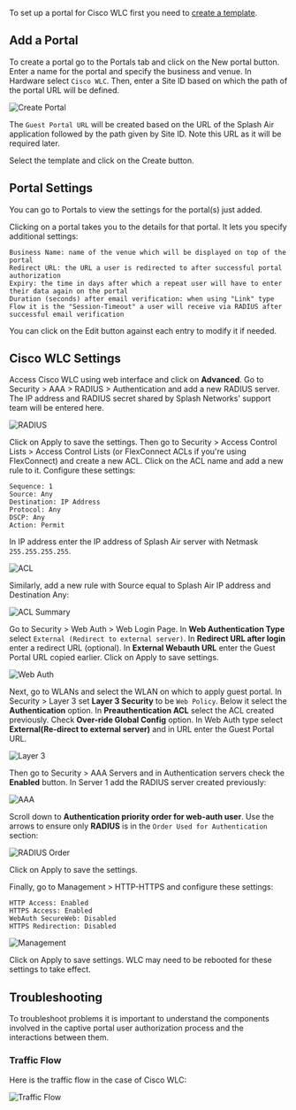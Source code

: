 To set up a portal for Cisco WLC first you need to [create a template](../defining-templates.md).

## Add a Portal

To create a portal go to the Portals tab and click on the New portal button. Enter a name for the portal and specify the business and venue. In Hardware select `Cisco WLC`. Then, enter a Site ID based on which the path of the portal URL will be defined.

![Create Portal](../assets/images/portals/cisco/portal.png)

The `Guest Portal URL` will be created based on the URL of the Splash Air application followed by the path given by Site ID. Note this URL as it will be required later.

Select the template and click on the Create button.

## Portal Settings

You can go to Portals to view the settings for the portal(s) just added.

Clicking on a portal takes you to the details for that portal. It lets you specify additional settings:

```
Business Name: name of the venue which will be displayed on top of the portal
Redirect URL: the URL a user is redirected to after successful portal authorization
Expiry: the time in days after which a repeat user will have to enter their data again on the portal
Duration (seconds) after email verification: when using "Link" type Flow it is the "Session-Timeout" a user will receive via RADIUS after successful email verification 
```

You can click on the Edit button against each entry to modify it if needed.

## Cisco WLC Settings

Access Cisco WLC using web interface and click on **Advanced**. Go to Security > AAA > RADIUS > Authentication and add a new RADIUS server. The IP address and RADIUS secret shared by Splash Networks' support team will be entered here.

![RADIUS](../assets/images/portals/cisco/radius.png)

Click on Apply to save the settings. Then go to Security > Access Control Lists > Access Control Lists (or FlexConnect ACLs if you're using FlexConnect) and create a new ACL. Click on the ACL name and add a new rule to it. Configure these settings:

```
Sequence: 1
Source: Any
Destination: IP Address
Protocol: Any
DSCP: Any
Action: Permit
```

In IP address enter the IP address of Splash Air server with Netmask `255.255.255.255`.

![ACL](../assets/images/portals/cisco/acl.png)

Similarly, add a new rule with Source equal to Splash Air IP address and Destination Any:

![ACL Summary](../assets/images/portals/cisco/acl-2.png)

Go to Security > Web Auth > Web Login Page. In **Web Authentication Type** select `External (Redirect to external server)`. In **Redirect URL after login** enter a redirect URL (optional). In **External Webauth URL** enter the Guest Portal URL copied earlier. Click on Apply to save settings.

![Web Auth](../assets/images/portals/cisco/web-login.png)

Next, go to WLANs and select the WLAN on which to apply guest portal. In Security > Layer 3 set **Layer 3 Security** to be `Web Policy`. Below it select the **Authentication** option. In **Preauthentication ACL** select the ACL created previously. Check **Over-ride Global Config** option. In Web Auth type select **External(Re-direct to external server)** and in URL enter the Guest Portal URL.

![Layer 3](../assets/images/portals/cisco/layer-3.png)

Then go to Security > AAA Servers and in Authentication servers check the **Enabled** button. In Server 1 add the RADIUS server created previously:

![AAA](../assets/images/portals/cisco/aaa.png)

Scroll down to **Authentication priority order for web-auth user**. Use the arrows to ensure only **RADIUS** is in the `Order Used for Authentication` section:

![RADIUS Order](../assets/images/portals/cisco/radius-order.png)

Click on Apply to save the settings.

Finally, go to Management > HTTP-HTTPS and configure these settings:

```
HTTP Access: Enabled
HTTPS Access: Enabled
WebAuth SecureWeb: Disabled
HTTPS Redirection: Disabled
```

![Management](../assets/images/portals/cisco/mgmt.png)

Click on Apply to save settings. WLC may need to be rebooted for these settings to take effect.

## Troubleshooting

To troubleshoot problems it is important to understand the components involved in the captive portal user authorization process and the interactions between them.

### Traffic Flow

Here is the traffic flow in the case of Cisco WLC:

![Traffic Flow](../assets/images/portals/cisco/traffic-flow.png)

